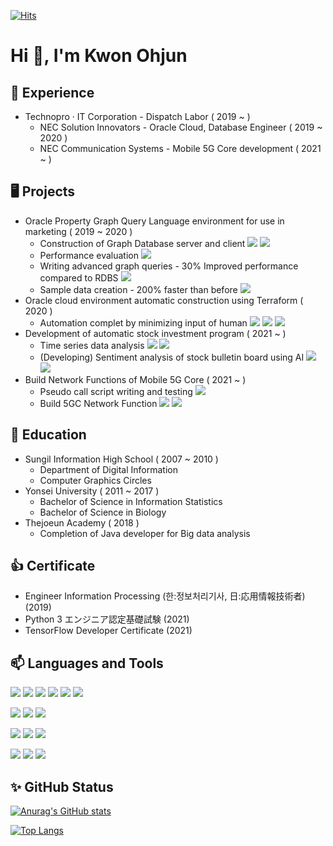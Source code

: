[![Hits](https://hits.seeyoufarm.com/api/count/incr/badge.svg?url=https%3A%2F%2Fgithub.com%2Fkwon-o&count_bg=%23F91515&title_bg=%23555555&icon=&icon_color=%23E7E7E7&title=hits&edge_flat=false)](https://hits.seeyoufarm.com)

<h1 align="left">Hi 👋, I'm Kwon Ohjun</h1>

<h2 align="left">💼 Experience</h3>

 * Technopro · IT Corporation - Dispatch Labor ( 2019 ~ )
    - NEC Solution Innovators - Oracle Cloud, Database Engineer ( 2019 ~ 2020 )
    - NEC Communication Systems - Mobile 5G Core development ( 2021 ~ )

<h2 align="left">🖥️ Projects</h3>

 * Oracle Property Graph Query Language environment for use in marketing ( 2019 ~ 2020 )
    - Construction of Graph Database server and client ![](https://img.shields.io/static/v1?style=plastic&logo=oracle&label=Oracle&nbsp;Database&color=yellow&message=&nbsp;) ![](https://img.shields.io/static/v1?style=plastic&logo=oracle&label=Oracle&nbsp;Cloud&color=red&message=&nbsp;) 
    - Performance evaluation ![](https://img.shields.io/static/v1?style=plastic&logo=java&label=JAVA&color=blue&message=&nbsp;)
    - Writing advanced graph queries - 30% Improved performance compared to RDBS ![](https://img.shields.io/static/v1?style=plastic&logo=oracle&label=PGQL&color=yellow&message=&nbsp;) 
    - Sample data creation - 200% faster than before ![](https://img.shields.io/static/v1?style=plastic&logo=python&label=python&color=blue&message=&nbsp;)
 * Oracle cloud environment automatic construction using Terraform ( 2020 )
    - Automation complet by minimizing input of human ![](https://img.shields.io/static/v1?style=plastic&logo=go&label=Go&nbsp;lang&color=blue&message=&nbsp;) ![](https://img.shields.io/static/v1?style=plastic&logo=terraform&label=terraform&color=orange&message=&nbsp;)  ![](https://img.shields.io/static/v1?style=plastic&logo=oracle&label=Oracle&nbsp;Cloud&color=red&message=&nbsp;) 
 * Development of automatic stock investment program ( 2021 ~ )
    - Time series data analysis ![](https://img.shields.io/static/v1?style=plastic&logo=python&label=python&color=blue&message=&nbsp;) ![](https://img.shields.io/static/v1?style=plastic&logo=mysql&label=Mysql&color=yellow&message=&nbsp;) 
    - (Developing) Sentiment analysis of stock bulletin board using AI ![](https://img.shields.io/static/v1?style=plastic&logo=python&label=python&color=blue&message=&nbsp;) ![](https://img.shields.io/static/v1?style=plastic&logo=tensorflow&label=Tensorflow&color=orange&message=&nbsp;)
 * Build Network Functions of Mobile 5G Core ( 2021 ~ )
    - Pseudo call script writing and testing ![](https://img.shields.io/static/v1?style=plastic&logo=html&label=html&color=blue&message=&nbsp;)
    - Build 5GC Network Function ![](https://img.shields.io/static/v1?style=plastic&logo=openshift&label=OpenShift&color=orange&message=&nbsp;) ![](https://img.shields.io/static/v1?style=plastic&logo=ansible&label=ansible&color=orange&message=&nbsp;)

<h2 align="left">🌱 Education</h3>

 * Sungil Information High School ( 2007 ~ 2010 )
    - Department of Digital Information 
    - Computer Graphics Circles
 * Yonsei University ( 2011 ~ 2017 )
    - Bachelor of Science in Information Statistics
    - Bachelor of Science in Biology
 * Thejoeun Academy ( 2018 )
    - Completion of Java developer for Big data analysis
 
<h2 align="left">👍 Certificate</h3>

 * Engineer Information Processing (한:정보처리기사, 日:応用情報技術者) (2019)
 * Python 3 エンジニア認定基礎試験 (2021)
 * TensorFlow Developer Certificate (2021)

<h2 align="left">📫 Languages and Tools</h3>

![](https://img.shields.io/static/v1?style=flat-square&logo=python&label=python&color=blue&message=&starf;&starf;&starf;&starf;&starf;) ![](https://img.shields.io/static/v1?style=flat-square&logo=java&label=JAVA&color=blue&message=&starf;&starf;&starf;&star;&star;) ![](https://img.shields.io/static/v1?style=flat-square&logo=javascript&label=javascript&color=blue&message=&starf;&starf;&star;&star;&star;) ![](https://img.shields.io/static/v1?style=flat-square&logo=html&label=html&color=blue&message=&starf;&starf;&starf;&star;&star;) ![](https://img.shields.io/static/v1?style=flat-square&logo=css&label=css&color=blue&message=&starf;&starf;&starf;&star;&star;) ![](https://img.shields.io/static/v1?style=flat-square&logo=go&label=Go&nbsp;lang&color=blue&message=&starf;&star;&star;&star;&star;)

![](https://img.shields.io/static/v1?style=flat-square&logo=oracle&label=Oracle&nbsp;Database&color=yellow&message=&starf;&starf;&starf;&starf;&star;) ![](https://img.shields.io/static/v1?style=flat-square&logo=mysql&label=MySql&color=yellow&message=&starf;&starf;&starf;&star;&star;) ![](https://img.shields.io/static/v1?style=flat-square&logo=mongodb&label=MongoDB&color=yellow&message=&starf;&starf;&star;&star;&star;)

![](https://img.shields.io/static/v1?style=flat-square&logo=terraform&label=terraform&color=orange&message=&starf;&starf;&star;&star;&star;) ![](https://img.shields.io/static/v1?style=flat-square&logo=tensorflow&label=Tensorflow&color=orange&message=&starf;&starf;&starf;&star;&star;) ![](https://img.shields.io/static/v1?style=flat-square&logo=react&label=React&color=orange&message=&starf;&starf;&star;&star;&star;)

![](https://img.shields.io/static/v1?style=flat-square&logo=oracle&label=Oracle&nbsp;Cloud&color=red&message=&starf;&starf;&starf;&starf;&star;) ![](https://img.shields.io/static/v1?style=flat-square&logo=aws&label=AWS&color=red&message=&starf;&starf;&star;&star;&star;) ![](https://img.shields.io/static/v1?style=flat-square&logo=linux&label=Linux&color=red&message=&starf;&starf;&starf;&star;&star;)



<h2 align="left">✨ GitHub Status </h3>

[![Anurag's GitHub stats](https://github-readme-stats.vercel.app/api?username=kwon-o&show_icons=true&theme=slateorange)](https://github.com/kwon-o)


[![Top Langs](https://github-readme-stats.vercel.app/api/top-langs/?username=kwon-o&layout=compact&card_width=445&theme=slateorange)](https://github.com/kwon-o)


